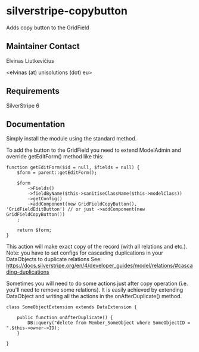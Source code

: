 silverstripe-copybutton
=======================

Adds copy button to the GridField

## Maintainer Contact

Elvinas Liutkevičius

<elvinas (at) unisolutions (dot) eu>

## Requirements

SilverStripe 6

## Documentation

Simply install the module using the standard method.

To add the button to the GridField you need to extend ModelAdmin and
override getEditForm() method like this:

	function getEditForm($id = null, $fields = null) {
		$form = parent::getEditForm();

		$form
			->Fields()
			->fieldByName($this->sanitiseClassName($this->modelClass))
			->getConfig()
			->addComponent(new GridFieldCopyButton(), 'GridFieldEditButton') // or just ->addComponent(new GridFieldCopyButton())
		;

		return $form;
	}


This action will make exact copy of the record (with all relations and etc.).
Note: you have to set configs for cascading duplications in your DataObjects to duplicate relations
See: https://docs.silverstripe.org/en/4/developer_guides/model/relations/#cascading-duplications

Sometimes you will need to do some actions just after copy operation (i.e.
you'll need to remove some relations). It is easily achieved by extending
DataObject and writing all the actions in the onAfterDuplicate() method.

	class SomeObjectExtension extends DataExtension {

		public function onAfterDuplicate() {
			DB::query("delete from Member_SomeObject where SomeObjectID = ".$this->owner->ID);
		}

	}

